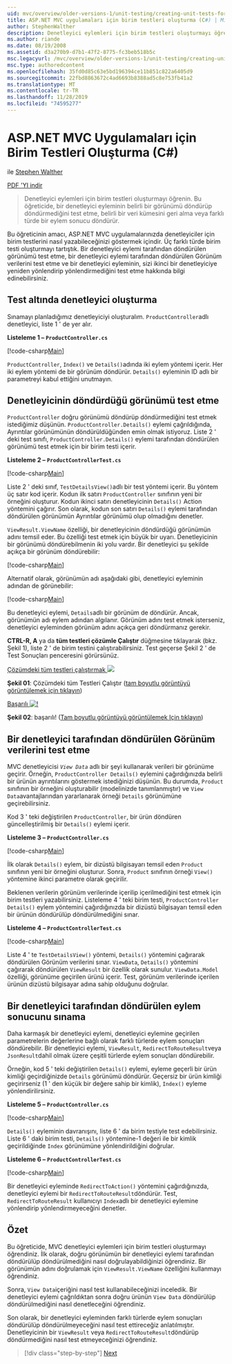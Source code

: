 ```yaml
---
uid: mvc/overview/older-versions-1/unit-testing/creating-unit-tests-for-asp-net-mvc-applications-cs
title: ASP.NET MVC uygulamaları için birim testleri oluşturma (C#) | Microsoft Docs
author: StephenWalther
description: Denetleyici eylemleri için birim testleri oluşturmayı öğrenin. Bu öğreticide, bir denetleyici eyleminin bir parti döndürüp döndürmediğini test etmek için Stephen Walther gösterilmektedir...
ms.author: riande
ms.date: 08/19/2008
ms.assetid: d3a270b9-d7b1-47f2-8775-fc3beb518b5c
msc.legacyurl: /mvc/overview/older-versions-1/unit-testing/creating-unit-tests-for-asp-net-mvc-applications-cs
msc.type: authoredcontent
ms.openlocfilehash: 35fd0d85c63e5bd196394ce11b851c822a6405d9
ms.sourcegitcommit: 22fbd8863672c4ad6693b8388ad5c8e753fb41a2
ms.translationtype: MT
ms.contentlocale: tr-TR
ms.lasthandoff: 11/28/2019
ms.locfileid: "74595277"
---
```

# <a name="creating-unit-tests-for-aspnet-mvc-applications-c"></a>ASP.NET MVC Uygulamaları için Birim Testleri Oluşturma (C#)

ile [Stephen Walther](https://github.com/StephenWalther)

[PDF 'YI indir](https://download.microsoft.com/download/8/4/8/84843d8d-1575-426c-bcb5-9d0c42e51416/ASPNET_MVC_Tutorial_07_CS.pdf)

> Denetleyici eylemleri için birim testleri oluşturmayı öğrenin. Bu öğreticide, bir denetleyici eyleminin belirli bir görünümü döndürüp döndürmediğini test etme, belirli bir veri kümesini geri alma veya farklı türde bir eylem sonucu döndürür.

Bu öğreticinin amacı, ASP.NET MVC uygulamalarınızda denetleyiciler için birim testlerini nasıl yazabileceğinizi göstermek içindir. Üç farklı türde birim testi oluşturmayı tartıştık. Bir denetleyici eylemi tarafından döndürülen görünümü test etme, bir denetleyici eylemi tarafından döndürülen Görünüm verilerini test etme ve bir denetleyici eyleminin, sizi ikinci bir denetleyiciye yeniden yönlendirip yönlendirmediğini test etme hakkında bilgi edinebilirsiniz.

## <a name="creating-the-controller-under-test"></a>Test altında denetleyici oluşturma

Sınamayı planladığımız denetleyiciyi oluşturalım. `ProductController`adlı denetleyici, liste 1 ' de yer alır.

**Listeleme 1 – `ProductController.cs`**

[!code-csharp[Main](creating-unit-tests-for-asp-net-mvc-applications-cs/samples/sample1.cs)]

`ProductController`, `Index()` ve `Details()`adında iki eylem yöntemi içerir. Her iki eylem yöntemi de bir görünüm döndürür. `Details()` eyleminin ID adlı bir parametreyi kabul ettiğini unutmayın.

## <a name="testing-the-view-returned-by-a-controller"></a>Denetleyicinin döndürdüğü görünümü test etme

`ProductController` doğru görünümü döndürüp döndürmediğini test etmek istediğimiz düşünün. `ProductController.Details()` eylemi çağrıldığında, Ayrıntılar görünümünün döndürüldüğünden emin olmak istiyoruz. Liste 2 ' deki test sınıfı, `ProductController.Details()` eylemi tarafından döndürülen görünümü test etmek için bir birim testi içerir.

**Listeleme 2 – `ProductControllerTest.cs`**

[!code-csharp[Main](creating-unit-tests-for-asp-net-mvc-applications-cs/samples/sample2.cs)]

Liste 2 ' deki sınıf, `TestDetailsView()`adlı bir test yöntemi içerir. Bu yöntem üç satır kod içerir. Kodun ilk satırı `ProductController` sınıfının yeni bir örneğini oluşturur. Kodun ikinci satırı denetleyicinin `Details()` Action yöntemini çağırır. Son olarak, kodun son satırı `Details()` eylemi tarafından döndürülen görünümün Ayrıntılar görünümü olup olmadığını denetler.

`ViewResult.ViewName` özelliği, bir denetleyicinin döndürdüğü görünümün adını temsil eder. Bu özelliği test etmek için büyük bir uyarı. Denetleyicinin bir görünümü döndürebilmenin iki yolu vardır. Bir denetleyici şu şekilde açıkça bir görünüm döndürebilir:

[!code-csharp[Main](creating-unit-tests-for-asp-net-mvc-applications-cs/samples/sample3.cs)]

Alternatif olarak, görünümün adı aşağıdaki gibi, denetleyici eyleminin adından de görünebilir:

[!code-csharp[Main](creating-unit-tests-for-asp-net-mvc-applications-cs/samples/sample4.cs)]

Bu denetleyici eylemi, `Details`adlı bir görünüm de döndürür. Ancak, görünümün adı eylem adından algılanır. Görünüm adını test etmek isterseniz, denetleyici eyleminden görünüm adını açıkça geri döndürmanız gerekir.

**CTRL-R, A** ya da **tüm testleri çözümle Çalıştır** düğmesine tıklayarak (bkz. Şekil 1), liste 2 ' de birim testini çalıştırabilirsiniz. Test geçerse Şekil 2 ' de Test Sonuçları penceresini görürsünüz.

[Çözümdeki tüm testleri çalıştırmak ![](creating-unit-tests-for-asp-net-mvc-applications-cs/_static/image2.png)](creating-unit-tests-for-asp-net-mvc-applications-cs/_static/image1.png)

**Şekil 01**: Çözümdeki tüm Testleri Çalıştır ([tam boyutlu görüntüyü görüntülemek için tıklayın](creating-unit-tests-for-asp-net-mvc-applications-cs/_static/image3.png))

[Başarılı ![!](creating-unit-tests-for-asp-net-mvc-applications-cs/_static/image5.png)](creating-unit-tests-for-asp-net-mvc-applications-cs/_static/image4.png)

**Şekil 02**: başarılı! ([Tam boyutlu görüntüyü görüntülemek Için tıklayın](creating-unit-tests-for-asp-net-mvc-applications-cs/_static/image6.png))

## <a name="testing-the-view-data-returned-by-a-controller"></a>Bir denetleyici tarafından döndürülen Görünüm verilerini test etme

MVC denetleyicisi *`View Data`* adlı bir şeyi kullanarak verileri bir görünüme geçirir. Örneğin, `ProductController Details()` eylemini çağırdığınızda belirli bir ürünün ayrıntılarını göstermek istediğinizi düşünün. Bu durumda, `Product` sınıfının bir örneğini oluşturabilir (modelinizde tanımlanmıştır) ve `View Data`avantajlarından yararlanarak örneği `Details` görünümüne geçirebilirsiniz.

Kod 3 ' teki değiştirilen `ProductController`, bir ürün döndüren güncelleştirilmiş bir `Details()` eylemi içerir.

**Listeleme 3 – `ProductController.cs`**

[!code-csharp[Main](creating-unit-tests-for-asp-net-mvc-applications-cs/samples/sample5.cs)]

İlk olarak `Details()` eylem, bir dizüstü bilgisayarı temsil eden `Product` sınıfının yeni bir örneğini oluşturur. Sonra, `Product` sınıfının örneği `View()` yöntemine ikinci parametre olarak geçirilir.

Beklenen verilerin görünüm verilerinde içerilip içerilmediğini test etmek için birim testleri yazabilirsiniz. Listeleme 4 ' teki birim testi, `ProductController Details()` eylem yöntemini çağırdığınızda bir dizüstü bilgisayarı temsil eden bir ürünün döndürülüp döndürülmediğini sınar.

**Listeleme 4 – `ProductControllerTest.cs`**

[!code-csharp[Main](creating-unit-tests-for-asp-net-mvc-applications-cs/samples/sample6.cs)]

Liste 4 ' te `TestDetailsView()` yöntemi, `Details()` yöntemini çağırarak döndürülen Görünüm verilerini sınar. `ViewData`, `Details()` yöntemini çağırarak döndürülen `ViewResult` bir özellik olarak sunulur. `ViewData.Model` özelliği, görünüme geçirilen ürünü içerir. Test, görünüm verilerinde içerilen ürünün dizüstü bilgisayar adına sahip olduğunu doğrular.

## <a name="testing-the-action-result-returned-by-a-controller"></a>Bir denetleyici tarafından döndürülen eylem sonucunu sınama

Daha karmaşık bir denetleyici eylemi, denetleyici eylemine geçirilen parametrelerin değerlerine bağlı olarak farklı türlerde eylem sonuçları döndürebilir. Bir denetleyici eylemi, `ViewResult`, `RedirectToRouteResult`veya `JsonResult`dahil olmak üzere çeşitli türlerde eylem sonuçları döndürebilir.

Örneğin, kod 5 ' teki değiştirilen `Details()` eylemi, eyleme geçerli bir ürün kimliği geçirdiğinizde `Details` görünümü döndürür. Geçersiz bir ürün kimliği geçirirseniz (1 ' den küçük bir değere sahip bir kimlik), `Index()` eyleme yönlendirilirsiniz.

**Listeleme 5 – `ProductController.cs`**

[!code-csharp[Main](creating-unit-tests-for-asp-net-mvc-applications-cs/samples/sample7.cs)]

`Details()` eyleminin davranışını, liste 6 ' da birim testiyle test edebilirsiniz. Liste 6 ' daki birim testi, `Details()` yöntemine-1 değeri ile bir kimlik geçirildiğinde `Index` görünümüne yönlendirildiğini doğrular.

**Listeleme 6 – `ProductControllerTest.cs`**

[!code-csharp[Main](creating-unit-tests-for-asp-net-mvc-applications-cs/samples/sample8.cs)]

Bir denetleyici eyleminde `RedirectToAction()` yöntemini çağırdığınızda, denetleyici eylemi bir `RedirectToRouteResult`döndürür. Test, `RedirectToRouteResult` kullanıcıyı `Index`adlı bir denetleyici eylemine yönlendirip yönlendirmeyeceğini denetler.

## <a name="summary"></a>Özet

Bu öğreticide, MVC denetleyici eylemleri için birim testleri oluşturmayı öğrendiniz. İlk olarak, doğru görünümün bir denetleyici eylemi tarafından döndürülüp döndürülmediğini nasıl doğrulayabildiğinizi öğrendiniz. Bir görünümün adını doğrulamak için `ViewResult.ViewName` özelliğini kullanmayı öğrendiniz.

Sonra, `View Data`içeriğini nasıl test kullanabileceğinizi inceledik. Bir denetleyici eylemi çağrıldıktan sonra doğru ürünün `View Data` döndürülüp döndürülmediğini nasıl denetleceğini öğrendiniz.

Son olarak, bir denetleyici eyleminden farklı türlerde eylem sonuçları döndürülüp döndürülmeyeceğini nasıl test ettireceğiz anlatılmıştır. Denetleyicinin bir `ViewResult` veya `RedirectToRouteResult`döndürüp döndürmediğini nasıl test etmeyeceğinizi öğrendiniz.

> [!div class="step-by-step"]
> [Next](creating-unit-tests-for-asp-net-mvc-applications-vb.md)
